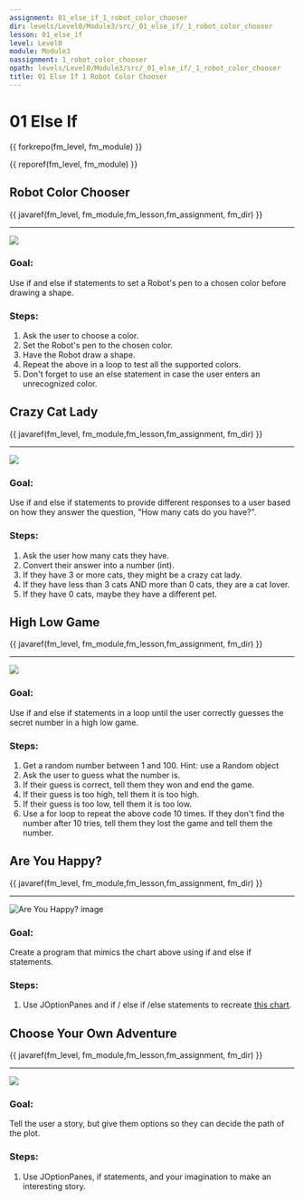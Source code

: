 ```yaml
---
assignment: 01_else_if_1_robot_color_chooser
dir: levels/Level0/Module3/src/_01_else_if/_1_robot_color_chooser
lesson: 01_else_if
level: Level0
module: Module3
oassignment: 1_robot_color_chooser
opath: levels/Level0/Module3/src/_01_else_if/_1_robot_color_chooser
title: 01 Else If 1 Robot Color Chooser
---
```

# 01 Else If

{{ forkrepo(fm_level, fm_module) }}

{{ reporef(fm_level, fm_module) }}






## Robot Color Chooser

{{ javaref(fm_level, fm_module,fm_lesson,fm_assignment, fm_dir) }}


<hr/>
<img src="./robotColorChooser.png"/>

### Goal:

Use if and else if statements to set a Robot's pen to a chosen color before drawing a shape.

### Steps:

1. Ask the user to choose a color.
2. Set the Robot's pen to the chosen color.
3. Have the Robot draw a shape.
4. Repeat the above in a loop to test all the supported colors.
5. Don't forget to use an else statement in case the user enters an unrecognized color.




## Crazy Cat Lady

{{ javaref(fm_level, fm_module,fm_lesson,fm_assignment, fm_dir) }}


<hr/>
<img src="./crazyCatLady.jpg"/>

### Goal:

Use if and else if statements to provide different responses to a user based on how they answer the question, "How many cats do you have?".

### Steps:

1. Ask the user how many cats they have.
2. Convert their answer into a number (int).
3. If they have 3 or more cats, they might be a crazy cat lady.
4. If they have less than 3 cats AND more than 0 cats, they are a cat lover.
5. If they have 0 cats, maybe they have a different pet.




## High Low Game

{{ javaref(fm_level, fm_module,fm_lesson,fm_assignment, fm_dir) }}


<hr/>
<img src="./highLowGame.jpg"/>

### Goal:

Use if and else if statements in a loop until the user correctly guesses the secret number in a high low game.

### Steps:

1. Get a random number between 1 and 100. Hint: use a Random object
2. Ask the user to guess what the number is.
3. If their guess is correct, tell them they won and end the game.
4. If their guess is too high, tell them it is too high.
5. If their guess is too low, tell them it is too low.
6. Use a for loop to repeat the above code 10 times. If they don't find the number after 10 tries, tell them they lost the game and tell them the number.




## Are You Happy?

{{ javaref(fm_level, fm_module,fm_lesson,fm_assignment, fm_dir) }}


<hr/>
<img alt="Are You Happy? image" src="./AreYouHappy.png"/>

### Goal:

Create a program that mimics the chart above using if and else if statements.

### Steps:

1. Use JOptionPanes and if / else if /else statements to recreate [this chart](images/AreYouHappy.png).




## Choose Your Own Adventure

{{ javaref(fm_level, fm_module,fm_lesson,fm_assignment, fm_dir) }}


<hr/>
<img src="https://league-central.github.io/curriculum/img/leagueOversized.jpeg"/>

### Goal:

Tell the user a story, but give them options so they can decide the path of the plot.

### Steps:

1. Use JOptionPanes, if statements, and your imagination to make an interesting story.


